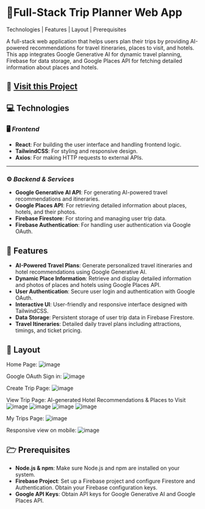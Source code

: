 # 📱Full-Stack Trip Planner Web App
Technologies | Features | Layout | Prerequisites

A full-stack web application that helps users plan their trips by providing AI-powered recommendations for travel itineraries, places to visit, and hotels. This app integrates Google Generative AI for dynamic travel planning, Firebase for data storage, and Google Places API for fetching detailed information about places and hotels.

## 📱 [Visit this Project](https://ai-trip-planner-barika.vercel.app/)

## 💻 Technologies

### 🖥️ *Frontend*

- **React**: For building the user interface and handling frontend logic.  
- **TailwindCSS**: For styling and responsive design.  
- **Axios**: For making HTTP requests to external APIs.  

---

### ⚙️ *Backend & Services*

- **Google Generative AI API**: For generating AI-powered travel recommendations and itineraries.  
- **Google Places API**: For retrieving detailed information about places, hotels, and their photos.  
- **Firebase Firestore**: For storing and managing user trip data.  
- **Firebase Authentication**: For handling user authentication via Google OAuth.  

## 🚀 Features

- **AI-Powered Travel Plans**: Generate personalized travel itineraries and hotel recommendations using Google Generative AI.
- **Dynamic Place Information**: Retrieve and display detailed information and photos of places and hotels using Google Places API.
- **User Authentication**: Secure user login and authentication with Google OAuth.
- **Interactive UI**: User-friendly and responsive interface designed with TailwindCSS.
- **Data Storage**: Persistent storage of user trip data in Firebase Firestore.
- **Travel Itineraries**: Detailed daily travel plans including attractions, timings, and ticket pricing.



## 🎨 Layout
Home Page: 
![image](https://github.com/user-attachments/assets/b57ae7a9-f442-48c9-805d-0da444e52ad7)


Google OAuth Sign in: 
![image](https://github.com/user-attachments/assets/fe61ef98-f1b4-46b9-8149-cb36942b6e83)


Create Trip Page: 
![image](https://github.com/user-attachments/assets/1e467a5e-2539-4122-9680-18be3c6f54a5)


View Trip Page: AI-generated Hotel Recommendations & Places to Visit 
![image](https://github.com/user-attachments/assets/5800f648-f19b-4690-96a9-bdccd78e2453)
![image](https://github.com/user-attachments/assets/2fe11ba3-0f95-4c90-a08c-c4a38f60aa81)
![image](https://github.com/user-attachments/assets/cd4d8910-327e-4045-9068-2b506ae78e1d)
![image](https://github.com/user-attachments/assets/b555e211-9708-4166-9945-18dec638babd)


My Trips Page: 
![image](https://github.com/user-attachments/assets/99038eff-b749-4b13-a2fa-cc36f2ff5d9e)

Responsive view on mobile:
![image](https://github.com/user-attachments/assets/e30631d1-aa9f-4fa9-9e62-82fee601dc25)

## 🗁 Prerequisites

- **Node.js & npm**: Make sure Node.js and npm are installed on your system.
- **Firebase Project**: Set up a Firebase project and configure Firestore and Authentication. Obtain your Firebase configuration keys.
- **Google API Keys**: Obtain API keys for Google Generative AI and Google Places API.

